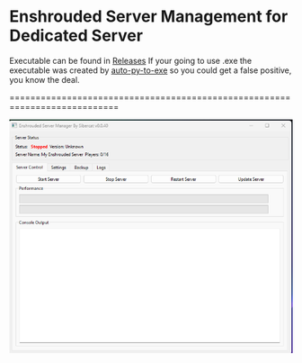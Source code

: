 # Enshrouded Server Management for Dedicated Server

Executable can be found in [Releases](https://github.com/sibercat/Enshrouded-Server-Management/releases) If your going to use .exe the executable was created by [auto-py-to-exe](https://github.com/brentvollebregt/auto-py-to-exe) so you could get a false positive, you know the deal.

===========================================================================

![alt text](https://github.com/sibercat/Enshrouded-Server-Management/blob/main/preview_Image.png)
